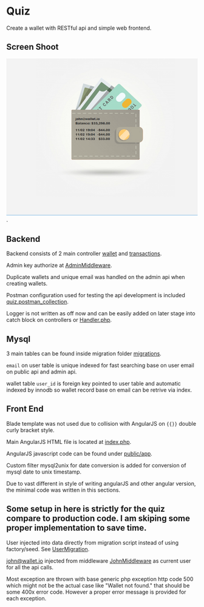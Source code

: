 # Quiz #
Create a wallet with RESTful api and simple web frontend.
## Screen Shoot ##
![alt text](https://github.com/kai101/wallet.test/raw/master/screenshoots/wallet_1.png "Screenshot").
## Backend ##
Backend consists of 2 main controller [wallet](./app/Http/Controllers/wallet.php) and [transactions](./app/Http/Controllers/transactions.php).

Admin key authorize at [AdminMiddleware](./app/Http/Middleware/AdminMiddleware.php).

Duplicate wallets and unique email was handled on the admin api when creating wallets.

Postman configuration used for testing the api development is included  [quiz.postman_collection](./tools/quiz.postman_collection.json).

Logger is not written as off now and can be easily added on later stage into catch block on controllers or [Handler.php](./app/Http/Exceptions/Handler.php).

## Mysql ##

3 main tables can be found inside migration folder [migrations](./database/migrations/).

``email`` on user table is unique indexed for fast searching base on user email on public api and admin api. 

wallet table ``user_id`` is foreign key pointed to user table and automatic indexed by innodb so wallet record base on email can be retrive via index.

## Front End ##

Blade template was not used due to collision with AngularJS on ``{{}}`` double curly bracket style.

Main AngularJS HTML file is located at [index.php](./resources/views/index.php).

AngularJS javascript code can be found under [public/app](./public/app).

Custom filter mysql2unix for date conversion is added for conversion of mysql date to unix timestamp.

Due to vast different in style of writing angularJS and other angular version, the minimal code was written in this sections.

## Some setup in here is strictly for the quiz compare to production code. I am skiping some proper implementation to save time.

User injected into data directly from migration script instead of using factory/seed. See [UserMigration](./database/migration/2014_10_12_000000_create_users_table.php).

john@wallet.io injected from middleware [JohnMiddleware](./app/Http/Middleware/JohnMiddleware.php) as current user for all the api calls.

Most exception are thrown  with  base generic php exception http code 500 which might not be the actual case like "Wallet not found." that should be some 400x error code. However a proper error message is provided for each exception.

